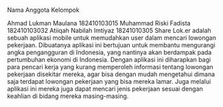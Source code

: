 Nama Anggota Kelompok

Ahmad Lukman Maulana 182410103015
Muhammad Riski Fadista 182410103032
Atiiqah Nabilah Imtiyaz 18241010305
Share Lok.er adalah sebuah aplikasi mobile untuk memudahkan user dalam mencari lowongan pekerjaan. Dibuatanya aplikasi ini bertujuan untuk membantu mengurangi angka pengangguran di Indonesia, yang nantinya akan berdampak pada pertumbuhan ekonomi di Indonesia. Dengan aplikasi ini diharapkan bagi para pencari kerja yang kurang memperoleh informasi tentang lowongan pekerjaan disekitar mereka, agar bisa dengan mudah mengetahui dimana saja terdapat lowongan pekerjaan yang bisa mereka lamar. Juga melalui aplikasi ini mereka juga dapat mencari jenis pekerjaan sesuai dengan keahlian di bidang mereka masing-masing.

